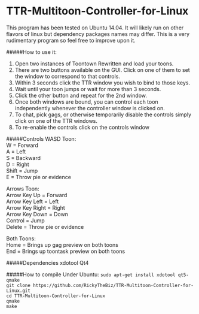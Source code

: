 # TTR-Multitoon-Controller-for-Linux
This program has been tested on Ubuntu 14.04.  It will likely run on other flavors of linux but dependency packages names may differ.  This is a very rudimentary program so feel free to improve upon it.

#####How to use it:
1. Open two instances of Toontown Rewritten and load your toons.
2. There are two buttons available on the GUI.  Click on one of them to set the window to correspond to that controls.
3. Within 3 seconds click the TTR window you wish to bind to those keys.
4. Wait until your toon jumps or wait for more than 3 seconds.
5. Click the other button and repeat for the 2nd window.
6. Once both windows are bound, you can control each toon independently whenever the controller window is clicked on.
7. To chat, pick gags, or otherwise temporarily disable the controls simply click on one of the TTR windows.
8. To re-enable the controls click on the controls window

#####Controls
WASD Toon:  
W = Forward  
A = Left  
S = Backward  
D = Right  
Shift = Jump  
E = Throw pie or evidence  

Arrows Toon:  
Arrow Key Up = Forward  
Arrow Key Left = Left  
Arrow Key Right = Right  
Arrow Key Down = Down  
Control = Jump  
Delete = Throw pie or evidence  

Both Toons:  
Home = Brings up gag preview on both toons  
End = Brings up toontask preview on both toons  

#####Dependencies
xdotool
Qt4

#####How to compile
Under Ubuntu:
`sudo apt-get install xdotool qt5-qmake`  
`git clone https://github.com/RickyTheBiz/TTR-Multitoon-Controller-for-Linux.git`  
`cd TTR-Multitoon-Controller-for-Linux`  
`qmake`  
`make`  
